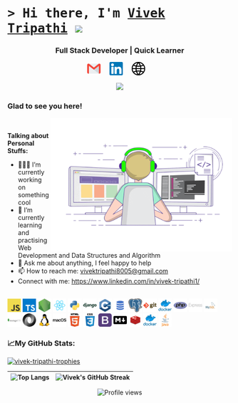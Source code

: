 # <samp> &gt; Hi there, I'm <a href="https://vivek-tripathi-9005.github.io/home/" target="_blank">Vivek Tripathi</a> <img src="https://media.giphy.com/media/hvRJCLFzcasrR4ia7z/giphy.gif" width="25"> </samp>

<h3 align="center">Full Stack Developer | Quick Learner</h3>

<p align="center">
<code><a href="mailto:vivektripathi8005@gmail.com"><img src="https://github.com/deut-erium/deut-erium/blob/master/assets/gmail.svg" width="30px" alt="Mail"></a></code> &nbsp; &nbsp;
<code><a href="https://www.linkedin.com/in/vivek-tripathi1" target="_blank"><img src="https://github.com/deut-erium/deut-erium/blob/master/assets/linkedin.svg" width="30px" alt="LinkedIn"></a></code> &nbsp; &nbsp;
<code><a href="https://vivek-tripathi-9005.github.io/home/"><img src="https://github.com/deut-erium/deut-erium/blob/master/assets/site.svg" width="30px" alt="Website"></a></code> &nbsp; &nbsp;
</p>

<p align="center">
  <img src="https://readme-typing-svg.herokuapp.com?lines=Building+scalable+microservices;cccrafting-intuitive+user+interfaces;Always+learning+and+growing&center=true&width=380&height=45">
</p>

### Glad to see you here! &nbsp;

<img align="right" alt="GIF" src="https://github.com/vivek-tripathi-9005/vivek-tripathi-9005/blob/main/assets/coding.gif?raw=true" width="408" height="300" />
 
 <br />
 
**Talking about Personal Stuffs:**

- 👨🏻‍💻 I’m currently working on something cool
- 🚀 I’m currently learning and practising Web Development and Data Structures and Algorithm
- 💬 Ask me about anything, I feel happy to help
- 📫 How to reach me: vivektripathi8005@gmail.com
- Connect with me: https://www.linkedin.com/in/vivek-tripathi1/
  
<br />
<code><img height="30" alt="javascript" src="https://raw.githubusercontent.com/github/explore/80688e429a7d4ef2fca1e82350fe8e3517d3494d/topics/javascript/javascript.png"></code>
<code><img height="30" alt="typescript" src="https://raw.githubusercontent.com/github/explore/80688e429a7d4ef2fca1e82350fe8e3517d3494d/topics/typescript/typescript.png"></code>
<code><img height="30" alt="nodejs" src="https://raw.githubusercontent.com/github/explore/80688e429a7d4ef2fca1e82350fe8e3517d3494d/topics/nodejs/nodejs.png"></code>
<code><img height="30" alt="react" src="https://raw.githubusercontent.com/github/explore/80688e429a7d4ef2fca1e82350fe8e3517d3494d/topics/react/react.png"></code>
<code><img height="30" alt="python" src="https://raw.githubusercontent.com/github/explore/80688e429a7d4ef2fca1e82350fe8e3517d3494d/topics/python/python.png"></code>
<code><img height="30" alt="django" src="https://raw.githubusercontent.com/github/explore/80688e429a7d4ef2fca1e82350fe8e3517d3494d/topics/django/django.png"></code>
<code><img height="30" alt="cpp" src="https://raw.githubusercontent.com/github/explore/80688e429a7d4ef2fca1e82350fe8e3517d3494d/topics/cpp/cpp.png"></code>
<code><img height="30" alt="sql" src="https://raw.githubusercontent.com/github/explore/80688e429a7d4ef2fca1e82350fe8e3517d3494d/topics/sql/sql.png"></code>
<code><img height="30" alt="postgresql" src="https://raw.githubusercontent.com/github/explore/80688e429a7d4ef2fca1e82350fe8e3517d3494d/topics/postgresql/postgresql.png"></code>
<code><img height="30" alt="git" src="https://raw.githubusercontent.com/github/explore/80688e429a7d4ef2fca1e82350fe8e3517d3494d/topics/git/git.png"></code>
<code><img height="30" alt="docker" src="https://raw.githubusercontent.com/github/explore/80688e429a7d4ef2fca1e82350fe8e3517d3494d/topics/docker/docker.png"></code>
<code><img height="30" alt="php" src="https://raw.githubusercontent.com/github/explore/80688e429a7d4ef2fca1e82350fe8e3517d3494d/topics/php/php.png"></code>
<code><img height="30" alt="express" src="https://raw.githubusercontent.com/github/explore/80688e429a7d4ef2fca1e82350fe8e3517d3494d/topics/express/express.png"></code>
<code><img height="30" alt="mysql" src="https://raw.githubusercontent.com/github/explore/80688e429a7d4ef2fca1e82350fe8e3517d3494d/topics/mysql/mysql.png"></code>
<code><img height="30" alt="mongodb" src="https://raw.githubusercontent.com/github/explore/80688e429a7d4ef2fca1e82350fe8e3517d3494d/topics/mongodb/mongodb.png"></code>
<code><img height="30" alt="json" src="https://raw.githubusercontent.com/github/explore/80688e429a7d4ef2fca1e82350fe8e3517d3494d/topics/json/json.png"></code>
<code><img height="30" alt="linux" src="https://raw.githubusercontent.com/github/explore/80688e429a7d4ef2fca1e82350fe8e3517d3494d/topics/linux/linux.png"></code>
<code><img height="30" alt="macos" src="https://raw.githubusercontent.com/github/explore/80688e429a7d4ef2fca1e82350fe8e3517d3494d/topics/macos/macos.png"></code>
<code><img height="30" alt="html" src="https://raw.githubusercontent.com/github/explore/80688e429a7d4ef2fca1e82350fe8e3517d3494d/topics/html/html.png"></code>
<code><img height="30" alt="css" src="https://raw.githubusercontent.com/github/explore/80688e429a7d4ef2fca1e82350fe8e3517d3494d/topics/css/css.png"></code>
<code><img height="30" alt="css" src="https://raw.githubusercontent.com/github/explore/80688e429a7d4ef2fca1e82350fe8e3517d3494d/topics/bootstrap/bootstrap.png"></code>
<code><img height="30" alt="markdown" src="https://raw.githubusercontent.com/github/explore/80688e429a7d4ef2fca1e82350fe8e3517d3494d/topics/markdown/markdown.png"></code>
<code><img height="30" alt="markdown" src="https://raw.githubusercontent.com/github/explore/80688e429a7d4ef2fca1e82350fe8e3517d3494d/topics/redis/redis.png"></code>
<code><img height="30" alt="markdown" src="https://raw.githubusercontent.com/github/explore/80688e429a7d4ef2fca1e82350fe8e3517d3494d/topics/docker/docker.png"></code>
<code><img height="30" alt="markdown" src="https://raw.githubusercontent.com/github/explore/80688e429a7d4ef2fca1e82350fe8e3517d3494d/topics/java/java.png"></code>


### 📈**My GitHub Stats:**
<p align="left"> <a href="https://github.com/ryo-ma/github-profile-trophy"><img src="https://github-profile-trophy.vercel.app/?username=vivektripaathi" alt="vivek-tripathi-trophies"/></a> </p>
<!--
<p> <img height="auto" src="https://activity-graph.herokuapp.com/graph?username=vivektripaathi&theme=react-dark" /></p>
-->

<!-- | ![Top Langs](https://github-readme-stats.vercel.app/api/top-langs/?username=vivektripaathi&&show_icons=true&hide_border=true&layout=compact&langs_count=10) | ![Github Stars](https://github-readme-stats.vercel.app/api?username=vivektripaathi&show_icons=true&locale=en&count_private=true&hide_rank=true&custom_title=My%20GitHub%20Stats&disable_animations=true&hide_border=true&) |
-->

| ![Top Langs](https://github-readme-stats.vercel.app/api/top-langs/?username=vivektripaathi&&show_icons=true&hide_border=true&layout=compact&langs_count=10) | ![Vivek's GitHub Streak](https://github-readme-streak-stats.herokuapp.com/?user=vivektripaathi&hide_border=true)  |
| --- | --- |

<!-- 
| ![Vivek's github stats](https://github-readme-stats.vercel.app/api?username=vivektripaathi&show_icons=true&hide_border=true) | ![Vivek's GitHub Streak](https://github-readme-streak-stats.herokuapp.com/?user=vivektripaathi&hide_border=true) |
-->

<p align="center">
  <img src="https://komarev.com/ghpvc/?username=dikshantrajput&color=blueviolet&style=flat-square&label=Profile+Views" alt="Profile views" />
</p>
